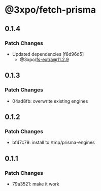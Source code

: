 # @3xpo/fetch-prisma

## 0.1.4

### Patch Changes

- Updated dependencies [f8d96d5]
  - @3xpo/fs-extra@11.2.9

## 0.1.3

### Patch Changes

- 04ad8fb: overwrite existing engines

## 0.1.2

### Patch Changes

- bf47c79: install to /tmp/prisma-engines

## 0.1.1

### Patch Changes

- 79a3521: make it work

